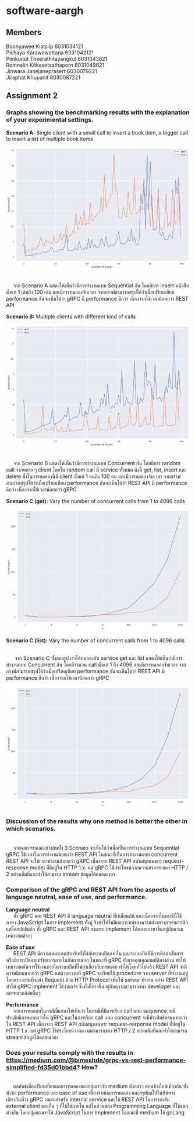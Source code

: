 # software-aargh

## Members

Boonyawee Kiatsilp 6031034121
<br />Pichaya Karawawattana 6031042121
<br />Pimkunut Theerathitayangkul 6031043821
<br />Romnalin Kitkasetsathaporn 6031049621
<br />Jinwara Janejaneprasert 6030079221
<br />Jiraphat Khupanit 6030087221

## Assignment 2
### Graphs showing the benchmarking results with the explanation of your experimental settings.
**Scenario A:** Single client with a small call to insert a book item, a bigger call to insert a list of multiple book items

<img src="./scenario_a.png">

<br />&nbsp;&nbsp;&nbsp;&nbsp;&nbsp;จาก Scenario A แสดงให้เห็นว่ามีการทำงานแบบ Sequential กัน โดยมีการ insert หนังสือตั้งแต่ 1 เล่มถึง 100 เล่ม และมีการทดลองจับเวลา จากกราฟสามารถสรุปได้ว่าเมื่อเปรียบเทียบ performance กันจะเห็นได้ว่า gRPC มี performance ดีกว่า เนื่องจากใช้เวลาน้อยกว่า REST API

**Scenario B:** Multiple clients with different kind of calls

<img src="./scenario_b.png">

<br />&nbsp;&nbsp;&nbsp;&nbsp;&nbsp;จาก Scenario B แสดงให้เห็นว่ามีการทำงานแบบ Concurrent กัน โดยมีการ random call จากหลาย ๆ client โดยใน random call มี service ทั้งหมด ดังนี้ get, list, insert และ delete ซึ่งในการทดลองนี้มี client ตั้งแต่ 1 คนถึง 100 คน และมีการทดลองจับเวลา จากกราฟสามารถสรุปได้ว่าเมื่อเปรียบเทียบ performance กันจะเห็นได้ว่า REST API มี performance ดีกว่า เนื่องจากใช้เวลาน้อยกว่า gRPC

**Scenario C (get):** Vary the number of concurrent calls from 1 to 4096 calls

<img src="./scenario_c_get.png">

**Scenario C (list):** Vary the number of concurrent calls from 1 to 4096 calls

<br />&nbsp;&nbsp;&nbsp;&nbsp;&nbsp; จาก Scenario C ทั้งสองรูป เราได้ทดลองกับ service get และ list แสดงให้เห็นว่ามีการทำงานแบบ Concurrent กัน โดยมีจำนวน call ตั้งแต่ 1 ถึง 4096 และมีการทดลองจับเวลา จากกราฟสามารถสรุปได้ว่าเมื่อเปรียบเทียบ performance กันจะเห็นได้ว่า REST API มี performance ดีกว่า เนื่องจากใช้เวลาน้อยกว่า gRPC

<img src="./scenario_c_list.png">

### Discussion of the results why one method is better the other in which scenarios.
<br />&nbsp;&nbsp;&nbsp;&nbsp;&nbsp;จากผลการทดลองข้างต้นทั้ง 3 Scenaio จะเห็นได้ว่าเมื่อเป็นการทำงานแบบ Sequential gRPC ใช้เวลาในการทำงานน้อยกว่า REST API ในขณะที่เป็นการทำงานแบบ concurrent REST API จะใช้เวลาทำงานน้อยกว่า gRPC เนื่องจาก REST API สนับสนุนเฉพาะ request-response model ที่มีอยู่ใน HTTP 1.x. แต่ gRPC ใช้ประโยชน์จากความสามารถของ HTTP / 2 อย่างเต็มที่และทำให้สามารถ stream ข้อมูลได้ตลอดเวลา
### Comparison of the gRPC and REST API from the aspects of language neutral, ease of use, and performance.
**Language neutral**
<br />&nbsp;&nbsp;&nbsp;&nbsp;&nbsp;ทั้ง gRPC และ REST API มี language neutral ที่เหมือนกัน และเนื่องจากในกรณีนี้ใช้ภาษา JavaScript ในการ implement ทั้งคู่ จึงทำให้ไม่มีผลกระทบของความต่างทางภาษามากนัก แต่โดยปกติแล้ว ทั้ง gRPC และ REST API สามารถ implement ได้หลายภาษาขึ้นอยู่กับความเหมาะสมต่างๆ

**Ease of use**
<br />&nbsp;&nbsp;&nbsp;&nbsp;&nbsp;REST API มีความเหมาะสมสำหรับทั้งใช้กับระบบปิดภายใน และระบบเปิดที่มีการติดต่อสื่อสารหรือมีการเปิดเผยทรัพยากรภายในกับภายนอก ในขณะที่ gRPC ยังขาดคุณคุณสมบัติบางส่วน ทำให้เหมาะสมกับการใช้งานภายในระบบปิดที่ไม่ยุ่งเกี่ยวกับภายนอก ทำให้โดยทั่วไปแล้ว REST API จะมีความนิยมมากกว่า gRPC แต่ด้วยความที่ gRPC จะเรียกใช้ procedure จาก server ที่ทำงานอยู่โดยตรง แทนที่จะส่ง Request ด้วย HTTP Protocol เพื่อให้ server ทำงาน อย่าง REST API ทำให้ gRPC implement ได้ง่ายกว่า ซึ่งทั้งนี้อาจขึ้นอยู่กับความสามารถของ developer และสภาพแวดล้อมอื่นๆ

**Performance**
<br />&nbsp;&nbsp;&nbsp;&nbsp;&nbsp;จากการทดสอบในกรณีนี้แสดงให้เห็นว่า ในกรณีที่มีการเรียก call แบบ sequence จะมีประสิทธิภาพมากกว่าใน gRPC และในการเรียก call แบบ concurrent จะมีประสิทธิภาพมากกว่าใน REST API เนื่องจาก REST API สนับสนุนเฉพาะ request-response model ที่มีอยู่ใน HTTP 1.x. แต่ gRPC ใช้ประโยชน์จากความสามารถของ HTTP / 2 อย่างเต็มที่และทำให้สามารถ stream ข้อมูลได้ตลอดเวลา

### Does your results comply with the results in https://medium.com/@bimeshde/grpc-vs-rest-performance-simplified-fd35d01bbd4? How?
<br />&nbsp;&nbsp;&nbsp;&nbsp;&nbsp;ผลลัพธ์เมื่อเปรียบเทียบผลการทดลองของกลุ่มเรากับ medium ดังกล่าว ค่อนข้างใกล้เคียงกัน ทั้งหัวข้อ performance และ ease of use เนื่องจากผลการทดลอง และสรุปผลไปในทิศทางเดียวกันที่ว่า gRPC เหมาะสำหรับ internal service และใช้ REST API ในการรองรับ external client และอื่น ๆ ที่ไม่ใช่ภายใน แต่ในส่วนของ Programming Language ที่ใช้แตกต่างกัน โดยกลุ่มของเราใช้ JavaScript ในการ implement ในขณะที่ medium ใช้ goLang
